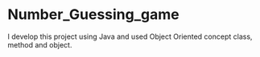 # Number_Guessing_game
I develop this project using Java and used Object Oriented concept class, method and object.
